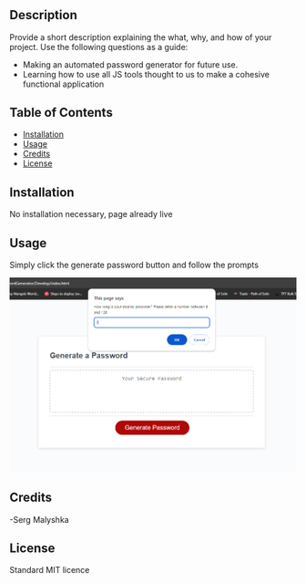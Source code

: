 # <Password Generator>

## Description

Provide a short description explaining the what, why, and how of your project. Use the following questions as a guide:

- Making an automated password generator for future use.
- Learning how to use all JS tools thought to us to make a cohesive functional application

## Table of Contents

- [Installation](#installation)
- [Usage](#usage)
- [Credits](#credits)
- [License](#license)

## Installation

No installation necessary, page already live

## Usage

Simply click the generate password button and follow the prompts

![alt text](Assets/actual.png)

## Credits

-Serg Malyshka

## License

Standard MIT licence
